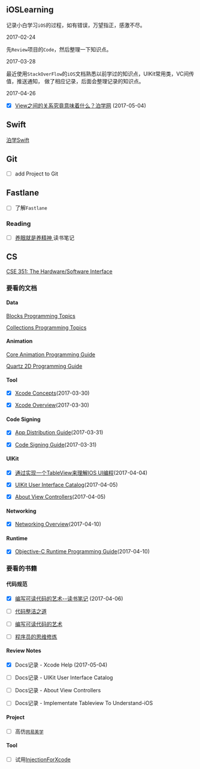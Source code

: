 
## iOSLearning

记录小白学习`iOS`的过程，如有错误，万望指正，感激不尽。

2017-02-24

先`Review`项目的`Code`，然后整理一下知识点。

2017-03-28

最近使用`StackOverFlow`的`iOS`文档熟悉以前学过的知识点，UIKit常用类，VC间传值，推送通知，
做了相应记录，后面会整理记录的知识点。


2017-04-26

- [x] [View之间的关系究竟意味着什么？泊学网](https://boxueio.com/series/ios-101/ebook/110) (2017-05-04)

## Swift
[泊学Swift](https://boxueio.com/category/swift)

## Git
- [ ] add Project to Git

## Fastlane
- [ ] 了解`Fastlane`

### Reading

- [ ] [养眼就是养精神 ](https://book.douban.com/subject/26596435/) 读书笔记
## CS
[CSE 351: The Hardware/Software Interface](https://courses.cs.washington.edu/courses/cse351/16sp/videos.html)


### 要看的文档

#### Data
[Blocks Programming Topics](https://developer.apple.com/library/content/documentation/Cocoa/Conceptual/Blocks/Articles/00_Introduction.html)

[Collections Programming Topics](https://developer.apple.com/library/content/documentation/Cocoa/Conceptual/Collections/Collections.html)

#### Animation

[Core Animation Programming Guide](https://developer.apple.com/library/content/documentation/Cocoa/Conceptual/CoreAnimation_guide/CoreAnimationBasics/CoreAnimationBasics.html)

[Quartz 2D Programming Guide](https://developer.apple.com/library/content/documentation/GraphicsImaging/Conceptual/drawingwithquartz2d/Introduction/Introduction.html)


#### Tool

- [x] [Xcode Concepts](https://developer.apple.com/library/content/featuredarticles/XcodeConcepts/Concept-Targets.html)(2017-03-30)


- [x] [Xcode Overview](http://macbook-pro.local:56923/Dash/bkdfofmr/documentation/ToolsLanguages/Conceptual/Xcode_Overview/CreatingProjects.html#//apple_ref/doc/uid/TP40010215-CH31-SW1)(2017-03-30)

#### Code Signing
- [x] [App Distribution Guide](https://developer.apple.com/library/content/documentation/IDEs/Conceptual/AppDistributionGuide/Introduction/Introduction.html)(2017-03-31)

- [x] [Code Signing Guide](https://developer.apple.com/library/content/documentation/Security/Conceptual/CodeSigningGuide/Introduction/Introduction.html)(2017-03-31)


#### UIKit

- [x] [通过实现一个TableView来理解IOS UI编程](https://yishuiliunian.gitbooks.io/implementate-tableview-to-understand-ios/content/index.html)(2017-04-04)

- [x] [UIKit User Interface Catalog](https://developer.apple.com/library/content/documentation/UserExperience/Conceptual/UIKitUICatalog/index.html#//apple_ref/doc/uid/TP40012857-UIView-SW1)(2017-04-05)

- [x] [About View Controllers](https://developer.apple.com/library/content/documentation/WindowsViews/Conceptual/ViewControllerCatalog/Introduction.html)(2017-04-05)

#### Networking

- [x] [Networking Overview](https://developer.apple.com/library/content/documentation/NetworkingInternetWeb/Conceptual/NetworkingOverview/ChoosingTheRightNetworkingAPI/ChoosingTheRightNetworkingAPI.html#//apple_ref/doc/uid/TP40010220-CH7-SW6)(2017-04-10)

#### Runtime

- [x] [Objective-C Runtime Programming Guide](https://developer.apple.com/library/content/documentation/Cocoa/Conceptual/ObjCRuntimeGuide/Introduction/Introduction.html)(2017-04-10)

### 要看的书籍

#### 代码规范

- [X] [编写可读代码的艺术--读书笔记](https://besttao.gitbooks.io/the-art-of-readable-code/content/) (2017-04-06)

- [ ] [代码整洁之道](file:///Users/michaelmao/Desktop/MyResouce/Books/Coding/%E4%BB%A3%E7%A0%81%E6%95%B4%E6%B4%81%E4%B9%8B%E9%81%93.pdf)

- [ ] [编写可读代码的艺术](file:///Users/michaelmao/Desktop/MyResouce/Books/Coding/%E7%BC%96%E5%86%99%E5%8F%AF%E8%AF%BB%E4%BB%A3%E7%A0%81%E7%9A%84%E8%89%BA%E6%9C%AF.pdf)

- [ ] [程序员的思维修炼](file:///Users/michaelmao/Desktop/MyResouce/Books/Coding/%E7%A8%8B%E5%BA%8F%E5%91%98%E7%9A%84%E6%80%9D%E7%BB%B4%E4%BF%AE%E7%82%BC.pdf)


#### Review Notes

- [x]  Docs记录 - Xcode Help (2017-05-04)
- [ ]  Docs记录 - UIKit User Interface Catalog
- [ ]  Docs记录 - About View Controllers
- [ ]  Docs记录 - Implementate Tableview To Understand-iOS


#### Project

- [ ] 高仿[`网易美学`](https://itunes.apple.com/cn/app/%E7%BD%91%E6%98%93%E7%BE%8E%E5%AD%A6-%E9%A2%9C%E5%80%BC%E6%9C%80%E9%AB%98%E7%9A%84%E7%BE%8E%E5%A6%86%E7%A4%BE%E5%8C%BA/id1147533466?mt=8)

#### Tool

- [ ] 试用[InjectionForXcode](https://github.com/johnno1962/injectionforxcode)  

